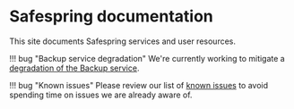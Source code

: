# Safespring documentation

This site documents Safespring services and user resources.

!!! bug "Backup service degradation"
    We're currently working to mitigate a [degradation of the Backup service][de].

[de]:backup/status

!!! bug "Known issues"
    Please review our list of [known issues][ki] to avoid spending time on issues
    we are already aware of.

[ki]:status/#known-issues

